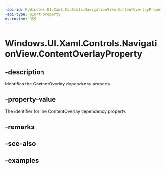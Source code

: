 ```yaml
---
-api-id: P:Windows.UI.Xaml.Controls.NavigationView.ContentOverlayProperty
-api-type: winrt property
ms.custom: RS5
---
```


<!-- Property syntax.
public DependencyProperty ContentOverlayProperty { get; }
-->

# Windows.UI.Xaml.Controls.NavigationView.ContentOverlayProperty

## -description

Identifies the ContentOverlay dependency property.

## -property-value

The identifier for the ContentOverlay dependency property.

## -remarks

## -see-also

## -examples

